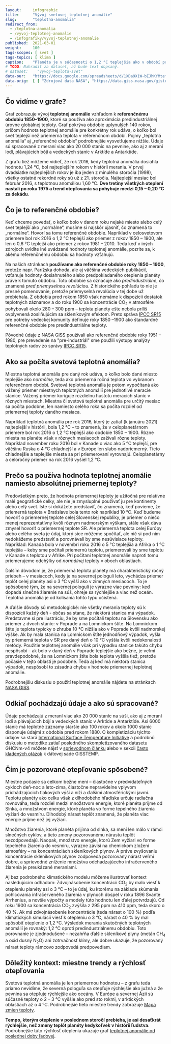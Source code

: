 ```yaml
---
layout:     infographic
title:      "Vývoj svetovej teplotnej anomálie"
slug:       "teplotna-anomalia"
redirect_from:
  - /teplotna-anomalia
  - /vyvoj-teplotnej-anomalie
  - /infografiky/vyvoj-teplotnej-anomalie
published:  2021-03-01
weight:     100
tags-scopes: [ svet ]
tags-topics: [ klima ]
caption:    "Planéta je v súčasnosti o 1,2 °C teplejšia ako v období pred industrializáciou. To je však priemerná hodnota teplotnej anomálie pre celú planétu – väčšina miest na severnej pologuli je dnes oproti referenčnému obdobiu teplejšia o 2–3 °C."
# TODO: Nahradit za dataset, až bude text dopsaný.
# dataset:    "vyvoj-teplota-svet"
data-our:   "https://docs.google.com/spreadsheets/d/1XDa9X1W-bEJhKYMtefvwPuz5N0l2HPyio5dR5KI9qsY/edit?usp=sharing"
data-orig:  [ [ "Zdrojová data NASA", "https://data.giss.nasa.gov/gistemp/" ] ]
---
```


## Čo vidíme v grafe?

Graf zobrazuje vývoj __teplotnej anomálie__ vzhľadom k __referenčnému obdobiu 1850–1900__, ktoré sa používa ako aproximácia predindustriálnej úrovne globálnej teploty. Graf pokrýva obdobie uplynulých 140 rokov, pričom hodnota teplotnej anomálie pre konkrétny rok udáva, o koľko bol svet teplejší než priemerná teplota v referenčnom období. Pojmy „teplotná anomália“ aj „referenčné obdobie“ podrobnejšie vysvetľujeme nižšie. Údaje sú spracované z meraní viac ako 20 000 staníc na pevnine, ako aj z meraní lodí, plávajúcich bójí a vedeckých staníc v Arktíde a Antarktíde.

Z grafu tiež môžeme vidieť, že rok 2016, kedy teplotná anomália dosiahla hodnotu 1,24 °C, bol najteplejším rokom v histórii merania. V prvej dvadsiatke najteplejších rokov je iba jeden z minulého storočia (1998), všetky ostatné rekordné roky sú už z 21. storočia. Najteplejší mesiac bol február 2016, s teplotnou anomáliou 1,60 °C. __Dve tretiny všetkých oteplení nastali po roku 1975 a trend otepľovania sa pohybuje medzi 0,15 – 0,20 °C za dekádu__.

## Čo je to referenčné obdobie?

Keď chceme povedať, o koľko bolo v danom roku nejaké miesto alebo celý svet teplejší ako „normálne“, musíme si najskôr ujasniť, čo znamená to „normálne“.
Hovorí sa tomu referenčné obdobie. Napríklad v celosvetovom priemere bol rok 2016 o 1,2 °C teplejší ako priemer z rokov 1850 – 1900, ale len o 0,6 °C teplejší ako priemer z rokov 1981 – 2010. Teda keď v iných zdrojoch uvidíte iné uvádzané hodnoty teplotnej anomálie, pozrite sa, k akému referenčnému obdobiu sa hodnoty vzťahujú.

Na našich stránkach __používame ako referenčné obdobie roky 1850 – 1900__, pretože napr. Parížska dohoda, ale aj väčšina vedeckých publikácií, vzťahuje hodnoty dosiahnutého alebo predpokladaného oteplenia planéty práve k tomuto obdobiu. Toto obdobie sa označuje ako *predindustriálne*, čo znamená *pred priemyselnou revolúciou*. Z historického pohľadu to nie je presné pomenovanie, pretože priemyselná revolúcia v tej dobe už prebiehala. Z obdobia pred rokom 1850 však nemáme k dispozícii dostatok teplotných záznamov a do roku 1900 sa koncentrácie CO<sub>2</sub> v atmosfére pohybovali okolo 280 – 300 ppm – teplota planéty ešte nebola príliš ovplyvnená zosilňujúcim sa skleníkovým efektom. Preto správa [IPCC SR15](https://www.ipcc.ch/sr15/) pre potreby vedeckej komunity definuje roky 1850 –1900 ako štandardné referenčné obdobie pre predindustriálne teploty.

Pôvodné údaje z NASA GISS používali ako referenčné obdobie roky 1951 – 1980, pre prevedenie na "pre-industriál" sme použili výstupy analýzy teplotných radov zo správy [IPCC SR15](https://www.ipcc.ch/sr15/).

## Ako sa počíta svetová teplotná anomália?

Miestna teplotná anomália pre daný rok udáva, o koľko bolo dané miesto teplejšie ako *normálne*, teda ako priemerná ročná teplota vo vybranom referenčnom období. Svetová teplotná anomália je potom vypočítaná ako vážený priemer miestnych teplotných anomálií pre jednotlivé meracie stanice. Vážený priemer koriguje rozdielnu hustotu meracích staníc v rôznych miestach. Miestna či svetová teplotná anomália pre určitý mesiac sa počíta podobne, len namiesto celého roka sa počíta rozdiel od priemernej teploty daného mesiaca.

Napríklad teplotná anomália pre rok 2016, ktorý je zatiaľ (k januáru 2021) najteplejší v histórii, bola 1,2 °C – to znamená, že v celoplanetárnom priemere bol rok 2016 o 1,2 °C teplejší ako obdobie 1850 – 1900. Rôzne miesta na planéte však v rôznych mesiacoch zažívali rôzne teploty. Napríklad november roku 2016 bol v Kanade o viac ako 5 °C teplejší, pre väčšinu Ruska o 4 °C chladnejší a v Európe len slabo nadpriemerný. Tieto chladnejšie a teplejšie miesta sa pri priemerovaní vyrovnajú. Celoplanetárny a celoročný priemer na rok 2016 vyšiel 1,2 °C.

## Prečo sa používa hodnota teplotnej anomálie namiesto absolútnej priemernej teploty?

Predovšetkým preto, že hodnota priemernej teploty je užitočná pre relatívne malé geografické celky, ale nie je zmysluplné používať ju pre kontinenty alebo celý svet. Iste si dokážete predstaviť, čo znamená, keď povieme, že priemerná teplota v Bratislave bola tento rok napríklad 10 °C. Keď budeme hovoriť o priemernej teplote celej Slovenskej republiky, je priemer o niečo menej reprezentatívny kvôli rôznym nadmorským výškam, stále však dáva zmysel hovoriť o priemernej teplote SR. Ale priemerná teplota celej Európy alebo celého sveta je údaj, ktorý síce môžeme spočítať, ale nič si pod ním nedokážeme predstaviť a porovnávali by sme nesúvisiace teploty. Napríklad: Kanada bola v novembri roku 2016 o 5 °C teplejšia a Afrika o 1 °C teplejšia – keby sme počítali priemernú teplotu, priemerovali by sme teplotu v Kanade s teplotou v Afrike. Pri počítaní teplotnej anomálie naproti tomu priemerujeme odchýlky od _normálnej_ teploty v oboch oblastiach.

Ďalším dôvodom je, že priemerná teplota planéty má charakteristický ročný priebeh – v mesiacoch, kedy je na severnej pologuli leto, vychádza priemer teplôt celej planéty asi o 3 °C vyšší ako v zimných mesiacoch. To je spôsobené tým, že na severnej pologuli je výrazne viac pevniny: keď dopadá slnečné žiarenie na súš, ohreje sa rýchlejšie a viac než oceán. Teplotná anomália je od kolísania tohto typu očistená.

A ďalšie dôvody sú metodologické: nie všetky merania teploty sú k dispozícii každý deň - občas sa stane, že niektorá stanica má výpadok. Predstavme si pre ilustráciu, že by sme počítali teplotu na Slovensku ako priemer z dvoch staníc: v Poprade a na Lomnickom štíte. Na Lomnickom štíte je teplota typicky o zhruba 10 °C nižšia ako v Poprade kvôli nadmorskej výške. Ak by mala stanica na Lomnickom štíte jednodňový výpadok, vyšla by priemerná teplota v SR pre daný deň o 10 °C vyššia kvôli nedokonalosti metódy. Použitie teplotnej anomálie však pri výpadku stanice takúto chybu nespôsobí – ak bolo v daný deň v Poprade teplejšie ako bežne, je veľmi pravdepodobné, že na Lomnickom štíte bola teplota vyššia tiež, pretože počasie v tejto oblasti je podobné. Teda aj keď má niektorá stanica výpadok, nespôsobí to zásadnú chybu v hodnote priemernej teplotnej anomálie.

Podrobnejšiu diskusiu o použití teplotnej anomálie nájdete na stránkach [NASA GISS](https://data.giss.nasa.gov/gistemp/faq/).

## Odkiaľ pochádzajú údaje a ako sú spracované?

Údaje pochádzajú z meraní viac ako 20 000 staníc na súši, ako aj z meraní lodí a plávajúcich bójí a vedeckých staníc v Arktíde a Antarktíde. Asi 6000 staníc má teplotné záznamy staršie ako 100 rokov a okolo 1000 staníc disponuje údajmi z obdobia pred rokom 1880. O kompletizáciu týchto údajov sa stará [International Surface Temperature Initiative](http://www.surfacetemperatures.org/) a podrobnú diskusiu o metodike zatiaľ posledného skompletizovaného datasetu GHCNm-v4 môžete nájsť v [sprievodnom článku](https://journals.ametsoc.org/view/journals/clim/31/24/jcli-d-18-0094.1.xml?tab_body=fulltext-display) alebo v sekcii [často kladených otázok](https://data.giss.nasa.gov/gistemp/faq/) k dátovej sade GISSTEMP.

## Čím je pozorované otepľovanie spôsobené?

Miestne počasie sa celkom bežne mení – čiastočne v predvídateľných cykloch deň-noc a leto-zima, čiastočne nepravidelne vplyvom prichádzajúcich tlakových výší a níží a ďalšími atmosférickými javmi. Teplotu planéty ako celku však z dlhodobého hľadiska určuje radiačná rovnováha, teda rozdiel medzi množstvom energie, ktoré planéta prijme od Slnka, a množstvom energie, ktoré planéta vo forme tepelného žiarenia vyžiari do vesmíru. Dlhodobý nárast teplôt znamená, že planéta viac energie prijme než jej vyžiari.

Množstvo žiarenia, ktoré planéta prijíma od slnka, sa mení len málo v rámci slnečných cyklov, a tieto zmeny pozorovanému nárastu teplôt nezodpovedajú. Naopak, množstvo energie, ktorú Zem vyžiari vo forme tepelného žiarenia do vesmíru, výrazne závisí na chemickom zložení atmosféry – na koncentráciách skleníkových plynov. A práve zvyšovaniu koncentrácie skleníkových plynov zodpovedá pozorovaný nárast veľmi dobre, a sprievodné zníženie množstva odchádzajúceho infračerveného žiarenia je preukázané meraniami.

Aj bez podrobného klimatického modelu môžeme ilustrovať kontext nasledujúcim odhadom: Zdvojnásobenie koncentrácií CO<sub>2</sub> by malo viesť k otepleniu planéty asi o 3 °C –  to je údaj, ku ktorému na základe skúmania pohlcovania infračerveného žiarenia v plynoch dospel v roku 1896 Svante Arrhenius, a novšie výpočty a modely túto hodnotu len ďalej potvrdzujú. Od roku 1900 sa koncentrácia CO<sub>2</sub> zvýšila z 295 ppm na 410 ppm, teda skoro o 40 %. Ak má zdvojnásobenie koncentrácie (teda nárast o 100 %) podľa klimatických simulácií viesť k otepleniu o 3 °C, nárast o 40 % by mal spôsobiť oteplenie o 1,2 °C. Výsledok merania skutočných teplotných anomálií je rovnaký: 1,2 °C oproti predindustriálnemu obdobiu. Toto porovnanie je zjednodušené – nezahŕňa ďalšie skleníkové plyny (metán CH<sub>4</sub> a oxid dusný N<sub>2</sub>O) ani zotrvačnosť klímy, ale dobre ukazuje, že pozorovaný nárast teploty rámcovo zodpovedá predpovediam.

## Dôležitý kontext: miestne trendy a rýchlosť otepľovania

Svetová teplotná anomália je len priemernou hodnotou – z grafu teda priamo nevidíme, že severná pologuľa sa otepľuje rýchlejšie ako južná a že pevnina sa otepľuje rýchlejšie ako oceány. V Európe a severnej Ázii sú súčasné teploty o 2 – 3 °C vyššie ako pred sto rokmi, v arktických oblastiach až o 4 °C. Podrobnejšie tieto miestne trendy zobrazuje [Mapa zmien teploty](/infografiky/mapa-zmeny-teploty).

__Tempo, ktorým oteplenie v poslednom storočí prebieha, je asi desaťkrát rýchlejšie, než zmeny teplôt planéty kedykoľvek v histórii ľudstva__. Podrobnejšie túto rýchlosť oteplenia ukazuje graf [teplotnej anomálie od poslednej doby ľadovej](/infografiky/teplota-22000-let).